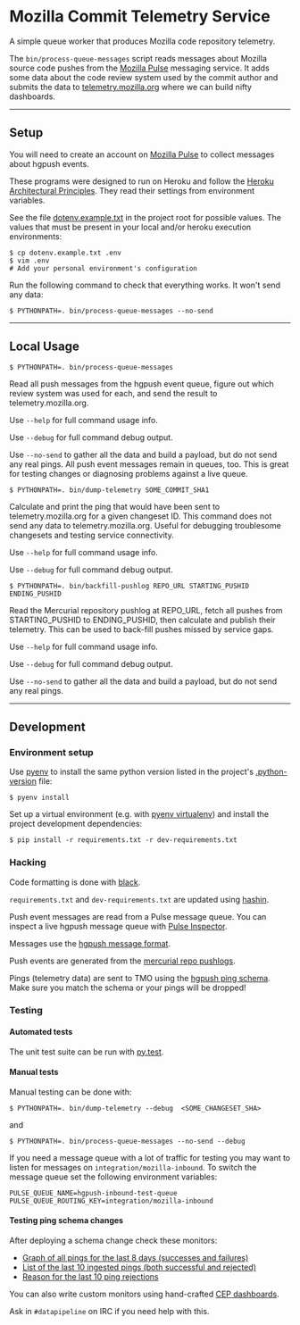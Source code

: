 # Mozilla Commit Telemetry Service

A simple queue worker that produces Mozilla code repository telemetry.

The `bin/process-queue-messages` script reads messages about Mozilla source
code pushes from the [Mozilla
Pulse](https://wiki.mozilla.org/Auto-tools/Projects/Pulse) messaging service.
It adds some data about the code review system used by the commit author and
submits the data to [telemetry.mozilla.org](https://telemetry.mozilla.org/)
where we can build nifty dashboards.

----

## Setup

You will need to create an account on [Mozilla
Pulse](https://wiki.mozilla.org/Auto-tools/Projects/Pulse) to collect messages about hgpush events.

These programs were designed to run on Heroku and follow the [Heroku Architectural Principles](https://devcenter.heroku.com/articles/architecting-apps).  They read their settings from environment variables.

See the file [dotenv.example.txt](dotenv.example.txt) in the project root for possible values.  The values that must be present in your local and/or heroku execution
environments:

```console
$ cp dotenv.example.txt .env
$ vim .env
# Add your personal environment's configuration
```

Run the following command to check that everything works.  It won't send any data:

```console
$ PYTHONPATH=. bin/process-queue-messages --no-send
```

----

## Local Usage

```console
$ PYTHONPATH=. bin/process-queue-messages
```
Read all push messages from the hgpush event queue, figure out which review
system was used for each, and send the result to telemetry.mozilla.org.

Use `--help` for full command usage info.

Use `--debug` for full command debug output.

Use `--no-send` to gather all the data and build a payload, but do not
send any real pings.  All push event messages remain in queues, too. This is 
great for testing changes or diagnosing problems against a live queue.

```console
$ PYTHONPATH=. bin/dump-telemetry SOME_COMMIT_SHA1
```

Calculate and print the ping that would have been sent to telemetry.mozilla.org
for a given changeset ID.  This command does not send any data to
telemetry.mozilla.org.  Useful for debugging troublesome changesets and testing
service connectivity.

Use `--help` for full command usage info.

Use `--debug` for full command debug output.

```console
$ PYTHONPATH=. bin/backfill-pushlog REPO_URL STARTING_PUSHID ENDING_PUSHID
```

Read the Mercurial repository pushlog at REPO_URL, fetch all pushes from
STARTING_PUSHID to ENDING_PUSHID, then calculate and publish their
telemetry.  This can be used to back-fill pushes missed by service gaps. 

Use `--help` for full command usage info.

Use `--debug` for full command debug output.

Use `--no-send` to gather all the data and build a payload, but do not
send any real pings.


----

## Development

### Environment setup

Use [pyenv](https://github.com/pyenv/pyenv) to install the same python version 
listed in the project's [.python-version](.python-version) file: 

```console
$ pyenv install
```

Set up a virtual environment (e.g. with [pyenv virtualenv](https://github.com/pyenv/pyenv-virtualenv))
and install the project development dependencies:

```console
$ pip install -r requirements.txt -r dev-requirements.txt
```

### Hacking

Code formatting is done with [black](https://github.com/ambv/black).

`requirements.txt` and `dev-requirements.txt` are updated using [hashin](https://github.com/peterbe/hashin).

Push event messages are read from a Pulse message queue. You can inspect a live hgpush 
message queue with [Pulse Inspector](https://tools.taskcluster.net/pulse-inspector?bindings[0][exchange]=exchange%2Fhgpushes%2Fv2&bindings[0][routingKeyPattern]=%23).

Messages use the [hgpush message format](https://mozilla-version-control-tools.readthedocs.io/en/latest/hgmo/notifications.html#changegroup-1).

Push events are generated from the [mercurial repo pushlogs](https://mozilla-version-control-tools.readthedocs.io/en/latest/hgmo/pushlog.html#writing-agents-that-consume-pushlog-data).

Pings (telemetry data) are sent to TMO using the [hgpush ping schema](https://github.com/mozilla-services/mozilla-pipeline-schemas/tree/dev/schemas/eng-workflow).
Make sure you match the schema or your pings will be dropped!

### Testing

#### Automated tests

The unit test suite can be run with [py.test](https://docs.pytest.org/en/latest/).

#### Manual tests

Manual testing can be done with:

```console
$ PYTHONPATH=. bin/dump-telemetry --debug  <SOME_CHANGESET_SHA>
```

and

```console
$ PYTHONPATH=. bin/process-queue-messages --no-send --debug
```

If you need a message queue with a lot of traffic for testing you may want to
listen for messages on `integration/mozilla-inbound`.  To switch the message 
queue set the following environment variables:

```shell
PULSE_QUEUE_NAME=hgpush-inbound-test-queue
PULSE_QUEUE_ROUTING_KEY=integration/mozilla-inbound
```

#### Testing ping schema changes

After deploying a schema change check these monitors:

* [Graph of all pings for the last 8 days (successes and failures)](https://pipeline-cep.prod.mozaws.net/dashboard_output/graphs/analysis.moz_generic_error_monitor.eng_workflow.html)
* [List of the last 10 ingested pings (both successful and rejected)](https://pipeline-cep.prod.mozaws.net/dashboard_output/analysis.moz_generic_eng_workflow_hgpush_1_pings.submissions.json)
* [Reason for the last 10 ping rejections](https://pipeline-cep.prod.mozaws.net/dashboard_output/analysis.moz_generic_eng_workflow_hgpush_1_pings.errors.txt)

You can also write custom monitors using hand-crafted [CEP dashboards](https://docs.telemetry.mozilla.org/cookbooks/view_pings_cep.html).

Ask in `#datapipeline` on IRC if you need help with this.

